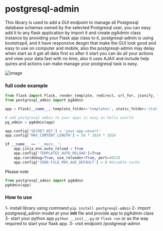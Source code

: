 # postgresql-admin

This library is used to add a GUI endpoint to manage all Postgresql database schemas owned by the selected Postgresql user, you can easy add it to any flask application by import it and create pgAdmin class instance by providing your Flask app class to it, postgresql-admin is using bootstrap4, and it have responsive desgin that make the GUI look good and easy to use on computer and mobile, also the postgresql-admin may delay when start as it get all data first so after it start you can do all your actions and view your data fast with no time, also it uses AJAX and include help quires and actions can make manage your postgresql task is easy.

![image](https://github.com/MahmoudHegazi/postgresql-admin/assets/55125302/6ee48190-9e7d-41f4-86a2-e70fc4ff8dee)



### full code example

```python
from flask import Flask, render_template, redirect, url_for, jsonify, flash, request
from postgresql_admin import pgAdmin

app = Flask(__name__, template_folder='templates', static_folder='static')

# add postgresql admin to your apps is easy as hello wiorld
pg_admin = pgAdmin(app)

app.config['SECRET_KEY'] = 'your-app-secert'
app.config['MAX_CONTENT_LENGTH'] = 50 * 1024 * 1024

if __name__ == '__main__':
    app.jinja_env.auto_reload = True
    app.config['TEMPLATES_AUTO_RELOAD']=True
    app.run(debug=True, use_reloader=True, port=4023)
    app.config['SEND_FILE_MAX_AGE_DEFAULT'] = 0 #disable cache

```

Please note
```python
from postgresql_admin import pgAdmin
pgAdmin(app)
```

### How to use
1- install library using command ```pip install postgresql-admin```
2- import postgresql_admin model at your __init__ file and provide app to pgAdmin class
3- start your python app ```python __init__.py``` or ```flask run``` or as the way required to start your flask app.
3- visit endpoint /postgresql-admin




